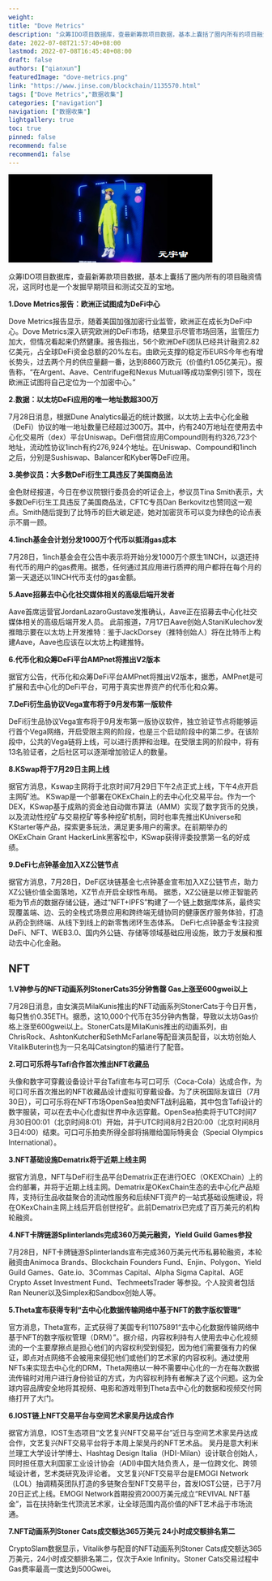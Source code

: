 ```yaml
---
weight: 
title: "Dove Metrics"
description: "众筹IDO项目数据库，查最新筹款项目数据，基本上囊括了圈内所有的项目融资情况，这同时也是一个发掘早期项目和测试交互的宝地"
date: 2022-07-08T21:57:40+08:00
lastmod: 2022-07-08T16:45:40+08:00
draft: false
authors: ["qianxun"]
featuredImage: "dove-metrics.png"
link: "https://www.jinse.com/blockchain/1135570.html"
tags: ["Dove Metrics","数据收集"]
categories: ["navigation"]
navigation: ["数据收集"]
lightgallery: true
toc: true
pinned: false
recommend: false
recommend1: false
---
```



![](e9956550398f78666186f6edc2ad16f.png)

众筹IDO项目数据库，查最新筹款项目数据，基本上囊括了圈内所有的项目融资情况，这同时也是一个发掘早期项目和测试交互的宝地。

**1.Dove Metrics报告：欧洲正试图成为DeFi中心**

Dove Metrics报告显示，随着美国加强加密行业监管，欧洲正在成长为DeFi中心。Dove Metrics深入研究欧洲的DeFi市场，结果显示尽管市场回落，监管压力加大，但情况看起来仍然健康。报告指出，56个欧洲DeFi团队已经共计融资2.82亿美元，占全球DeFi资金总额的20%左右。由欧元支撑的稳定币EURS今年也有增长势头，过去两个月的供应量翻一番，达到8860万欧元（价值约1.05亿美元）。报告称，“在Argent、Aave、Centrifuge和Nexus Mutuall等成功案例引领下，现在欧洲正试图将自己定位为一个加密中心。”

**2.数据：以太坊DeFi应用的唯一地址数超300万**

7月28日消息，根据Dune Analytics最近的统计数据，以太坊上去中心化金融（DeFi）协议的唯一地址数量已经超过300万。其中，约有240万地址在使用去中心化交易所（dex）平台Uniswap。DeFi借贷应用Compound则有约326,723个地址，流动性协议1inch有约276,924个地址。在Uniswap、Compound和1inch之后，分别是Sushiswap、Balancer和Kyber等DeFi应用。

**3.美参议员：大多数DeFi衍生工具违反了美国商品法**

金色财经报道，今日在参议院银行委员会的听证会上，参议员Tina Smith表示，大多数DeFi衍生工具违反了美国商品法，CFTC专员Dan Berkovitz也赞同这一观点。Smith随后提到了比特币的巨大碳足迹，她对加密货币可以变为绿色的论点表示不屑一顾。

**4.1inch基金会计划分发1000万个代币以抵消gas成本**

7月28日，1inch基金会在公告中表示将开始分发1000万个原生1INCH，以退还持有代币的用户的gas费用。据悉，任何通过其应用进行质押的用户都将在每个月的第一天退还以1INCH代币支付的gas金额。

**5.Aave招募去中心化社交媒体相关的高级后端开发者**

Aave首席运营官JordanLazaroGustave发推确认，Aave正在招募去中心化社交媒体相关的高级后端开发人员。 此前报道，7月17日Aave创始人StaniKulechov发推暗示要在以太坊上开发推特：鉴于JackDorsey（推特创始人）将在比特币上构建Aave，Aave也应该在以太坊上构建推特。

**6.代币化和众筹DeFi平台AMPnet将推出V2版本**

据官方公告，代币化和众筹DeFi平台AMPnet将推出V2版本，据悉，AMPnet是可扩展和去中心化的DeFi平台，可用于真实世界资产的代币化和众筹。

**7.DeFi衍生品协议Vega宣布将于9月发布第一版软件**

DeFi衍生品协议Vega宣布将于9月发布第一版协议软件，独立验证节点将能够运行首个Vega网络，开启受限主网的阶段，也是三个启动阶段中的第二步。在该阶段中，公共的Vega链将上线，可以进行质押和治理。在受限主网的阶段中，将有13名验证者，之后社区可以逐渐增加验证人的数量。

**8.KSwap将于7月29日主网上线**

据官方消息，Kswap主网将于北京时间7月29日下午2点正式上线，下午4点开启主网矿池。 KSwap是一个部署在OKExChain上的去中心化交易平台。作为一个DEX，KSwap基于成熟的资金池自动做市算法（AMM）实现了数字货币的兑换，以及流动性挖矿与交易挖矿等多种挖矿机制，同时也率先推出KUniverse和KStarter等产品，探索更多玩法，满足更多用户的需求。在前期举办的OKExChain Grant HackerLink黑客松中，KSwap获得评委投票第一名的好成绩。

**9.DeFi七点钟基金加入XZ公链节点**

据官方消息，7月28日，DeFi区块链基金七点钟基金宣布加入XZ公链节点，助力XZ公链价值全面落地，XZ节点开启全球性布局。 据悉，XZ公链是以修正智能药柜为节点的数据存储公链，通过“NFT+IPFS”构建了一个链上数据库体系，最终实现覆盖端、边、云的全栈式场景应用和跨终端无缝协同的健康医疗服务体验，打造从药企到终端、从线下到线上的新零售闭环生态体系。 DeFi七点钟基金专注投资DeFi、NFT、WEB3.0、国内外公链、存储等领域基础应用设施，致力于发展和推动去中心化金融。

## **NFT**

**1.V神参与的NFT动画系列StonerCats35分钟售罄 Gas上涨至600gwei以上**

7月28日消息，由女演员MilaKunis推出的NFT动画系列StonerCats于今日开售，每只售价0.35ETH。据悉，这10,000个代币在35分钟内售罄，导致以太坊Gas价格上涨至600gwei以上。StonerCats是MilaKunis推出的动画系列，由ChrisRock、AshtonKutcher和SethMcFarlane等配音演员配音，以太坊创始人VitalikButerin也为一只名叫Catsington的猫进行了配音。

**2.可口可乐将与Tafi合作首次推出NFT收藏品**

头像和数字可穿戴设备设计平台Tafi宣布与可口可乐（Coca-Cola）达成合作，为可口可乐首次推出的NFT收藏品设计虚拟可穿戴设备。为了庆祝国际友谊日（7月30日），可口可乐将在NFT市场OpenSea拍卖NFT战利品箱，其中包含Tafi设计的数字服装，可以在去中心化虚拟世界中永远穿戴。OpenSea拍卖将于UTC时间7月30日00:01（北京时间8:01）开始，并于UTC时间8月2日20:00（北京时间8月3日4:00）结束。可口可乐拍卖所得全部将捐赠给国际特奥会（Special Olympics International）。

**3.NFT基础设施Dematrix将于近期上线主网**

据官方消息，NFT与DeFi衍生品平台Dematrix正在进行OEC（OKEXChain）上的合约部署，并将于近期上线主网。Dematrix是OKexChain生态的去中心化产品矩阵，支持衍生品收益聚合的流动性服务和后续NFT资产的一站式基础设施建设，将在OKexChain主网上线后开启创世挖矿。此前Dematrix已完成了百万美元的机构轮融资。

**4.NFT卡牌链游Splinterlands完成360万美元融资，Yield Guild Games参投**

7月28日，NFT卡牌链游Splinterlands宣布完成360万美元代币私募轮融资，本轮融资由Animoca Brands、Blockchain Founders Fund、Enjin、Polygon、Yield Guild Games、Gate.io、3Commas Capital、Alpha Sigma Capital、AGE Crypto Asset Investment Fund、TechmeetsTrader 等参投。个人投资者包括 Ran Neuner以及Simplex和Sandbox创始人等。

**5.Theta宣布获得专利“去中心化数据传输网络中基于NFT的数字版权管理”**

官方消息，Theta宣布，正式获得了美国专利11075891“去中心化数据传输网络中基于NFT的数字版权管理（DRM）”。据介绍，内容权利持有人使用去中心化视频流的一个主要摩擦点是担心他们的内容权利受到侵犯，因为他们需要强有力的保证，即点对点网络不会被用来侵犯他们或他们的艺术家的内容权利。通过使用NFTs来实现去中心化的DRM，Theta网络以一种不需要中心化的一方在每次数据流传输时对用户进行身份验证的方式，为内容权利持有者解决了这个问题。这为全球内容品牌安全地将其视频、电影和游戏带到Theta去中心化的数据和视频交付网络打开了大门。

**6.IOST链上NFT交易平台与空间艺术家吴丹达成合作**

据官方消息，IOST生态项目“文艺复兴NFT交易平台”近日与空间艺术家吴丹达成合作，文艺复兴NFT交易平台将于本周上架吴丹的NFT艺术品。 吴丹是意大利米兰理工大学设计学博士、Hashtag Design Italia（HDI-Milan）设计联合创始人，同时担任意大利国家工业设计协会（ADI)中国大陆负责人，是一位跨文化、跨领域设计者，艺术类研究及评论者。 文艺复兴NFT交易平台是EMOGI Network（LOL）抽调精英团队打造的多链聚合型NFT交易平台，首发IOST公链，已于7月20日正式上线。EMOGI Network首期投资2000万美元成立“REVIVAL NFT基金”，旨在扶持新生代顶流艺术家，让全球范围内高价值的NFT艺术品于市场流通。

**7.NFT动画系列Stoner Cats成交额达365万美元 24小时成交额排名第二**

CryptoSlam数据显示，Vitalik参与配音的NFT动画系列Stoner Cats成交额达365万美元，24小时成交额排名第二，仅次于Axie Infinity。Stoner Cats交易过程中Gas费率最高一度达到500Gwei。